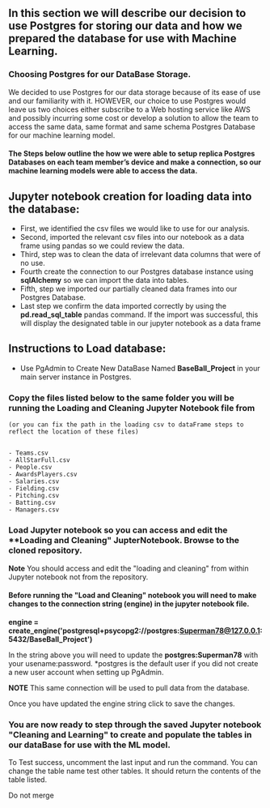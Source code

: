 ## In this section we will describe our decision to use Postgres for storing our data and how we prepared the database for use with Machine Learning.

### Choosing Postgres for our DataBase Storage.

We decided to use Postgres for our data storage because of its ease of use and our familiarity with it. HOWEVER, our choice to use Postgres would leave us two choices either subscribe to a Web hosting service like AWS and possibly incurring some cost or develop a solution to allow the team to access the same data, same format and same schema Postgres Database for our machine learning model. 

#### The Steps below outline the how we were able to setup replica Postgres Databases on each team member’s device and make a connection, so our machine learning models were able to access the data.

## Jupyter notebook creation for loading data into the database:

- First, we identified the csv files we would like to use for our analysis.
- Second, imported the relevant csv files into our notebook as a data frame using pandas so we could review the data.
- Third, step was to clean the data of irrelevant data columns that were of no use.
- Fourth create the connection to our Postgres database instance using **sqlAlchemy** so we can import the data into tables.
- Fifth, step we imported our partially cleaned data frames into our Postgres Database.
- Last step we confirm the data imported correctly by using the **pd.read_sql_table** pandas command. If the import was successful, this will display the designated table in our jupyter notebook as a data frame



## Instructions to Load database:

- Use PgAdmin to Create New DataBase Named **BaseBall_Project** in your main server instance in Postgres.

### Copy the files listed below to the same folder you will be running the **Loading and Cleaning** Jupyter Notebook file from
    (or you can fix the path in the loading csv to dataFrame steps to reflect the location of these files)
    
    
    - Teams.csv
    - AllStarFull.csv
    - People.csv
    - AwardsPlayers.csv
    - Salaries.csv
    - Fielding.csv
    - Pitching.csv
    - Batting.csv
    - Managers.csv


### Load Jupyter notebook so you can access and edit the **Loading and Cleaning" JupterNotebook. Browse to the cloned repository. 

**Note** You should access and edit the "loading and cleaning" from within Jupyter notebook not from the repository.

#### Before running the "Load and Cleaning" notebook you will need to make changes to the connection string (engine) in the jupyter notebook file. 

**engine = create_engine('postgresql+psycopg2://postgres:Superman78@127.0.0.1:5432/BaseBall_Project')**

In the string above you will need to update the **postgres:Superman78** with your usename:password. *postgres is the default user if you did not create a new user account when setting up PgAdmin. 

**NOTE** This same connection will be used to pull data from the database. 

Once you have updated the engine string click to save the changes.

### You are now ready to step through the saved Jupyter notebook "Cleaning and Learning" to create and populate the tables in our dataBase for use with the ML model. 


To Test success, uncomment the last input and run the command. You can change the table name test other tables. It should return the contents of the table listed. 




Do not merge 
